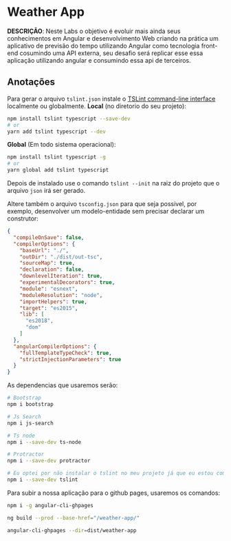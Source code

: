 # Weather App

**DESCRIÇÃO**: Neste Labs o objetivo é evoluir mais ainda seus conhecimentos em Angular e desenvolvimento Web criando na prática um aplicativo de previsão do tempo utilizando Angular como tecnologia front-end cosumindo uma API externa, seu desafio será replicar esse essa aplicação utilizando angular e consumindo essa api de terceiros.

## Anotações

Para gerar o arquivo `tslint.json` instale o [TSLint command-line interface](https://palantir.github.io/tslint/usage/cli/) localmente ou globalmente. **Local** (no diretorio do seu projeto):
```bash
npm install tslint typescript --save-dev
# or
yarn add tslint typescript --dev
```
**Global** (Em todo sistema operacional):
```bash
npm install tslint typescript -g
# or
yarn global add tslint typescript
```
Depois de instalado use o comando `tslint --init` na raiz do projeto que o arquivo `json` irá ser gerado. 

Altere  também o arquivo `tsconfig.json` para que seja possivel, por exemplo, desenvolver um modelo-entidade sem precisar declarar um construtor:
```json
{
  "compileOnSave": false,
  "compilerOptions": {
    "baseUrl": "./",
    "outDir": "./dist/out-tsc",
    "sourceMap": true,
    "declaration": false,
    "downlevelIteration": true,
    "experimentalDecorators": true,
    "module": "esnext",
    "moduleResolution": "node",
    "importHelpers": true,
    "target": "es2015",
    "lib": [
      "es2018",
      "dom"
    ]
  },
  "angularCompilerOptions": {
    "fullTemplateTypeCheck": true,
    "strictInjectionParameters": true
  }
}
```

As dependencias que usaremos serão: 
```bash
# Bootstrap
npm i bootstrap 

# Js Search
npm i js-search

# Ts node
npm i --save-dev ts-node

# Protractor
npm i --save-dev protractor

# Eu optei por não instalar o tslint no meu projeto já que eu estou com ele instalado globalmente, mas por vias das duvidas
npm i --save-dev tslint
```

Para subir a nossa aplicação para o github pages, usaremos os comandos:
```bash
npm i -g angular-cli-ghpages

ng build --prod --base-href="/weather-app/"

angular-cli-ghpages --dir=dist/weather-app
```

